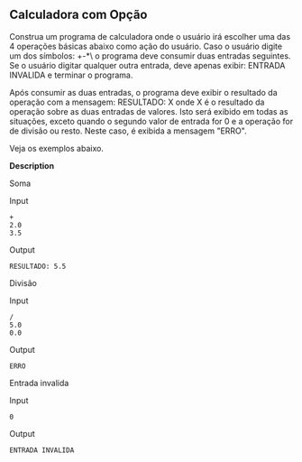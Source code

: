 ## Calculadora com Opção

Construa um programa de calculadora onde o usuário irá escolher uma das 4 operações básicas abaixo como ação do usuário. Caso o usuário digite um dos símbolos: +-*\ o programa deve consumir duas entradas seguintes. Se o usuário digitar qualquer outra entrada, deve apenas exibir: ENTRADA INVALIDA e terminar o programa.

Após consumir as duas entradas, o programa deve exibir o resultado da operação com a mensagem: RESULTADO: X onde X é o resultado da operação sobre as duas entradas de valores. Isto será exibido em todas as situações, exceto quando o segundo valor de entrada for 0 e a operação for de divisão ou resto. Neste caso, é exibida a mensagem "ERRO".

Veja os exemplos abaixo.

**Description**

Soma

Input
```
+
2.0
3.5
```
Output
```
RESULTADO: 5.5
```
Divisão

Input

```
/
5.0
0.0
```

Output
```
ERRO
```

Entrada invalida

Input
```
0
```
Output
```
ENTRADA INVALIDA
```
